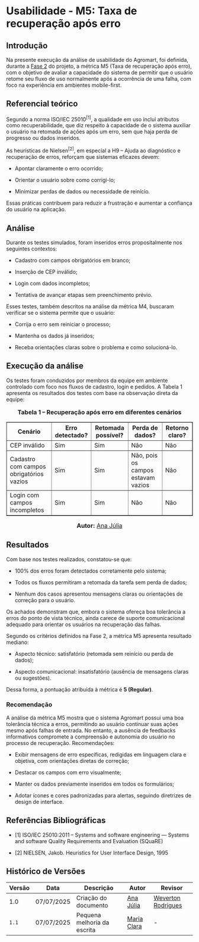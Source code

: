 # Usabilidade - M5: Taxa de recuperação após erro

## Introdução

Na presente execução da análise de usabilidade do Agromart, foi definida, durante a [Fase 2](https://fcte-qualidade-de-software-1.github.io/2025-1-T01--Betty-Snyder/gqm/gqm/#selecao-das-metricas) do projeto, a métrica M5 (Taxa de recuperação após erro), com o objetivo de avaliar a capacidade do sistema de permitir que o usuário retome seu fluxo de uso normalmente após a ocorrência de uma falha, com foco na experiência em ambientes mobile-first.

## Referencial teórico

Segundo a norma ISO/IEC 25010<sup>[1]</sup>, a qualidade em uso inclui atributos como recuperabilidade, que diz respeito à capacidade de o sistema auxiliar o usuário na retomada de ações após um erro, sem que haja perda de progresso ou dados inseridos.

As heurísticas de Nielsen<sup>[2]</sup>, em especial a H9 – Ajuda ao diagnóstico e recuperação de erros, reforçam que sistemas eficazes devem:

- Apontar claramente o erro ocorrido;

- Orientar o usuário sobre como corrigi-lo;

- Minimizar perdas de dados ou necessidade de reinício.

Essas práticas contribuem para reduzir a frustração e aumentar a confiança do usuário na aplicação.

## Análise

Durante os testes simulados, foram inseridos erros propositalmente nos seguintes contextos:

- Cadastro com campos obrigatórios em branco;

- Inserção de CEP inválido;

- Login com dados incompletos;

- Tentativa de avançar etapas sem preenchimento prévio.

Esses testes, também descritos na análise da métrica M4, buscaram verificar se o sistema permite que o usuário:

- Corrija o erro sem reiniciar o processo;

- Mantenha os dados já inseridos;

- Receba orientações claras sobre o problema e como solucioná-lo.

## Execução da análise

Os testes foram conduzidos por membros da equipe em ambiente controlado com foco nos fluxos de cadastro, login e pedidos. A Tabela 1 apresenta os resultados dos testes com base na observação direta da equipe:

<div style="text-align: center">
  <font size="3">
    <p><b>Tabela 1 – Recuperação após erro em diferentes cenários</b></p>
  </font>

  <table border="1" style="margin: 0 auto;">
    <thead>
      <tr>
        <th>Cenário</th>
        <th>Erro detectado?</th>
        <th>Retomada possível?</th>
        <th>Perda de dados?</th>
        <th>Retorno claro?</th>
      </tr>
    </thead>
    <tbody>
      <tr>
        <td>CEP inválido</td>
        <td>Sim</td>
        <td>Sim</td>
        <td>Não</td>
        <td>Não</td>
      </tr>
      <tr>
        <td>Cadastro com campos obrigatórios vazios</td>
        <td>Sim</td>
        <td>Sim</td>
        <td>Não, pois os campos estavam vazios</td>
        <td>Não</td>
      </tr>
      <tr>
        <td>Login com campos incompletos</td>
        <td>Sim</td>
        <td>Sim</td>
        <td>Não</td>
        <td>Não</td>
      </tr>
    </tbody>
  </table>

  <font size="3">
    <p><b>Autor:</b> <a href="https://github.com/ailujana">Ana Júlia</a></p>
  </font>
</div>


## Resultados

Com base nos testes realizados, constatou-se que:

- 100% dos erros foram detectados corretamente pelo sistema;

- Todos os fluxos permitiram a retomada da tarefa sem perda de dados;

- Nenhum dos casos apresentou mensagens claras ou orientações de correção para o usuário.

Os achados demonstram que, embora o sistema ofereça boa tolerância a erros do ponto de vista técnico, ainda carece de suporte comunicacional adequado para orientar os usuários na recuperação das falhas.

Segundo os critérios definidos na Fase 2, a métrica M5 apresenta resultado mediano:

- Aspecto técnico: satisfatório (retomada sem reinício ou perda de dados);

- Aspecto comunicacional: insatisfatório (ausência de mensagens claras ou sugestões).

Dessa forma, a pontuação atribuída à métrica é **5 (Regular)**.

### Recomendação

A análise da métrica M5 mostra que o sistema Agromart possui uma boa tolerância técnica a erros, permitindo ao usuário continuar suas ações mesmo após falhas de entrada. No entanto, a ausência de feedbacks informativos compromete a compreensão e autonomia do usuário no processo de recuperação.
Recomendações:

- Exibir mensagens de erro específicas, redigidas em linguagem clara e objetiva, com orientações diretas de correção;

- Destacar os campos com erro visualmente;

- Manter os dados previamente inseridos em todos os formulários;

- Adotar ícones e cores padronizadas para alertas, seguindo diretrizes de design de interface.

## Referências Bibliográficas

- [1] ISO/IEC 25010:2011 – Systems and software engineering — Systems and software Quality Requirements and Evaluation (SQuaRE)

- [2] NIELSEN, Jakob. Heuristics for User Interface Design, 1995

## Histórico de Versões

| Versão | Data       | Descrição            | Autor                                            | Revisor |
|--------|------------|----------------------|--------------------------------------------------|---------|
| 1.0    | 07/07/2025 | Criação do documento | [Ana Júlia](https://github.com/ailujana)         | [Weverton Rodrigues](https://github.com/vevetin)  |
|`1.1`|07/07/2025|Pequena melhoria da escrita|[Maria Clara](https://github.com/Oleari19)| - |